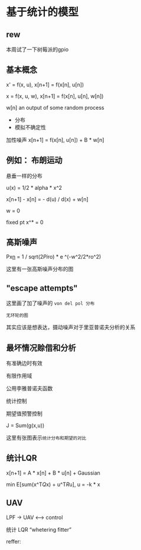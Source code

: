 # 基于统计的模型

## rew 

本周试了一下树莓派的gpio

## 基本概念

x' = f(x, u),  x[n+1] = f(x[n], u[n])

x = f(x, u, w),  x[n+1] = f(x[n], u[n], w[n])

w[n] an output of some random process 

- 分布 
- 模拟不确定性

加性噪声  x[n+1] = f(x[n], u[n]) + B * w[n]

## 例如： 布朗运动

悬垂一样的分布

u(x) = 1/2 * alpha * x^2

x[n+1] - x[n] = - d(u) / d(x) + w[n]

w = 0

fixed pt x^* = 0

## 高斯噪声

Px[n](w) = 1 / sqrt(2*Pi*ro) * e ^(-w^2/2*ro^2)

这里有一张高斯噪声分布的图

## "escape attempts"

这里画了加了噪声的 `von del pol 分布`

`无环轮的图`

其实应该是想表达，摄动噪声对于里亚普诺夫分析的关系


## 最坏情况赊借和分析

有准确边时有效

有限作用域 

公用李雅普诺夫函数

统计控制 

期望值预警控制

J = Sum(g(x,u))

这里有张图表示`统计分布和期望的对比`

## 统计LQR

x[n+1] = A * x[n] + B * u[n] + Gaussian

min E[sum(x^T*Q*x) + u^T*R*u],  u = -k * x

## UAV 

LPF -> UAV <--> control 

统计 LQR “whetering fitter” 

reffer: <guranteed margins for LQG regulators>


